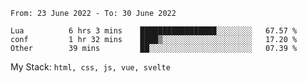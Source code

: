 <!--START_SECTION:waka-->

```text
From: 23 June 2022 - To: 30 June 2022

Lua          6 hrs 3 mins    █████████████████░░░░░░░░   67.57 %
conf         1 hr 32 mins    ████▒░░░░░░░░░░░░░░░░░░░░   17.20 %
Other        39 mins         ██░░░░░░░░░░░░░░░░░░░░░░░   07.39 %
```

<!--END_SECTION:waka-->
My Stack: `html, css, js, vue, svelte`
